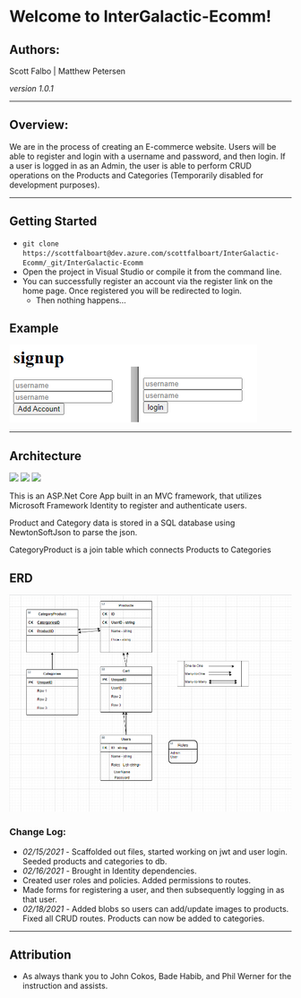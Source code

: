 # Welcome to InterGalactic-Ecomm!

## Authors:

Scott Falbo | Matthew Petersen

*version 1.0.1*

---

## Overview:
We are in the process of creating an E-commerce website. Users will be able to register and login with a username and password, and then login. 
If a user is logged in as an Admin, the user is able to perform CRUD operations on the Products and Categories (Temporarily disabled for development purposes).




---

## Getting Started
+ `git clone https://scottfalboart@dev.azure.com/scottfalboart/InterGalactic-Ecomm/_git/InterGalactic-Ecomm`
+ Open the project in Visual Studio or compile it from the command line.
+ You can successfully register an account via the register link on the home page.  Once registered you will be redirected to login.
  + Then nothing happens...

## Example

![Registration and Login](assets/signin.png)

---

## Architecture

  <img src ="https://img.shields.io/badge/C%23%20-%23239120.svg?style=flat&logo=c%2B%2B&logoColor=ffffff">
  <img src="https://img.shields.io/badge/.NET Core-net%23239120.svg?style=flat&logo=dot-net&logoColor=00c8ff">
  <img src="https://img.shields.io/badge/Azure%20-%230072C6.svg?style=flat&logo=azure-devops&logoColor=00c8ff">

This is an ASP.Net Core App built in an MVC framework, that utilizes Microsoft Framework Identity to register and authenticate users.  

Product and Category data is stored in a SQL database using NewtonSoftJson to parse the json.

CategoryProduct is a join table which connects Products to Categories


## ERD
![Whiteboard](assets/erd1.PNG)

### Change Log:
+ *02/15/2021* - Scaffolded out files, started working on jwt and user login. Seeded products and categories to db.
+ *02/16/2021* - Brought in Identity dependencies.
+ Created user roles and policies.  Added permissions to routes.
+ Made forms for registering a user, and then subsequently logging in as that user.
+ *02/18/2021* - Added blobs so users can add/update images to products. Fixed all CRUD routes. Products can now be added to categories.
---

## Attribution
+ As always thank you to John Cokos, Bade Habib, and Phil Werner for the instruction and assists.